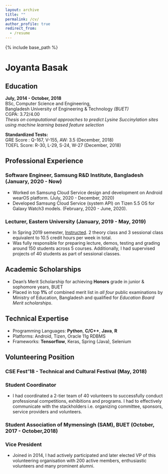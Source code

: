 ```yaml
---
layout: archive
title: ""
permalink: /cv/
author_profile: true
redirect_from:
  - /resume
---
```


{% include base_path %}


Joyanta Basak
=============

Education
---------

**July, 2014 - October, 2018** <br />
BSc, Computer Science and Engineering, <br />
Bangladesh University of Engineering & Technology *(BUET)* <br />
CGPA: 3.72/4.00 <br />
*Thesis on computational approaches to predict Lysine Succinylation sites using machine learning based feature
selection*

**Standardized Tests:** <br />
GRE Score : Q-167, V-155, AW: 3.5 (December, 2018) <br />
TOEFL Score: R-30, L-29, S-24, W-27 (December, 2018)

Professional Experience
-----------------------

### Software Engineer, Samsung R&D Institute, Bangladesh (January, 2020 - Now)

* Worked on Samsung Cloud Service design and development on Android wearOS platform. (July, 2020 - December, 2020)
* Developed Samsung Cloud Service (system API) on Tizen 5.5 OS for Galaxy Watch3 models. (February, 2020 - June, 2020). 

### Lecturer, Eastern University (January, 2019 - May, 2019)

* In Spring 2019 semester, <a href="https://joyantabasak13.github.io/teaching/2019-spring-teaching-lecturer/" target="_blank">Instructed</a>. 2 theory class and 3 sessional class equivalent to 10.5 credit hours per week in total. <br /> 
* Was fully responsible for preparing lecture, demos, testing and grading around 150 students across 5 courses. Additionally, I had supervised projects of 40 students as part of sessional classes.

Academic Scholarships
---------------------

* Dean’s Merit Scholarship for achieving **Honors** grade in junior & sophomore years, BUET
* Placed in top **1%** of combined merit list in *all four* public examinations by Ministry of Education, Bangladesh and qualified for *Education Board Merit scholarships*.  


Technical Expertise
----------------------------------------
* Programming Languages:  **Python**, **C/C++**, **Java**, **R**
* Platforms: Android, Tizen, Oracle 11g RDBMS
* Frameworks: **Tensorflow**, Keras, Spring (Java), Selenium

Volunteering Position
----------------------
### CSE Fest’18 - Technical and Cultural Festival (May, 2018)
### Student Coordinator

* I had coordinated a 2-tier team of 40 volunteers to successfully conduct professional competitions, exhibitions
and programs. I had to effectively communicate with the stackholders i.e. organizing committee, sponsors, service providers and volunteers.   

### Student Association of Mymensingh (SAM), BUET (October, 2017 - October,2018)
### Vice President
* Joined in 2014, I had actively participated and later elected VP of this volunteering organisation with 200 active members, enthusiastic volunteers and many prominent alumni.
